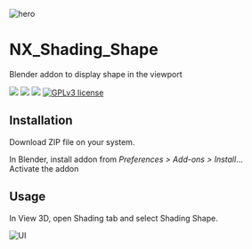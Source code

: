 ![hero](https://user-images.githubusercontent.com/54265936/190903003-9fe7b909-2f04-4689-97c7-5a4b288c8c6e.png)


# NX_Shading_Shape

Blender addon to display shape in the viewport

<img src="https://img.shields.io/badge/Blender-2.8.0-green" /> <img src="https://img.shields.io/badge/Python-3.10-blue" /> <img src="https://img.shields.io/badge/Addon-1.0.0.Stable-orange" /> 
[![GPLv3 license](https://img.shields.io/badge/License-GPLv3-blue.svg)](http://perso.crans.org/besson/LICENSE.html)

## Installation

Download ZIP file on your system.

In Blender, install addon from _Preferences > Add-ons > Install_...  
Activate the addon

## Usage

In View 3D, open Shading tab and select Shading Shape.

![UI](https://user-images.githubusercontent.com/54265936/190902270-441dd42c-156c-412b-a4a7-2799525f6521.png)
